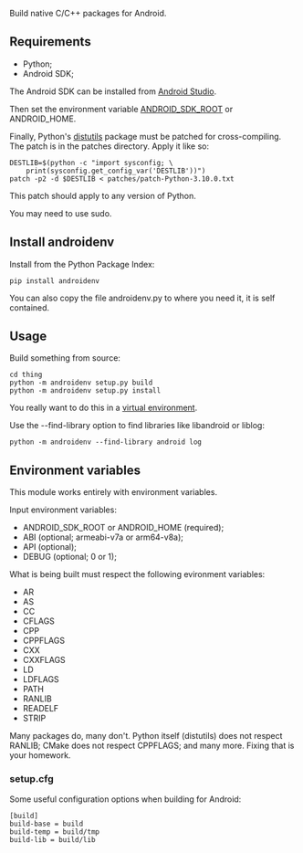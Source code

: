 Build native C/C++ packages for Android.


## Requirements

 - Python;
 - Android SDK;

The Android SDK can be installed from [Android Studio][].

Then set the environment variable [ANDROID_SDK_ROOT][] or ANDROID_HOME.

Finally, Python's [distutils][] package must be patched for cross-compiling.
The patch is in the patches directory.  Apply it like so:

    DESTLIB=$(python -c "import sysconfig; \
        print(sysconfig.get_config_var('DESTLIB'))")
    patch -p2 -d $DESTLIB < patches/patch-Python-3.10.0.txt

This patch should apply to any version of Python.

You may need to use sudo.


[Android Studio]: https://developer.android.com/studio/
[ANDROID_SDK_ROOT]: https://developer.android.com/studio/command-line/variables
[distutils]: https://docs.python.org/3/library/distutils.html


## Install androidenv

Install from the Python Package Index:

    pip install androidenv

You can also copy the file androidenv.py to where you need it,
it is self contained.


## Usage

Build something from source:

    cd thing
    python -m androidenv setup.py build
    python -m androidenv setup.py install

You really want to do this in a [virtual environment][venv].


[venv]: https://docs.python.org/3/library/venv.html


Use the --find-library option to find libraries like libandroid or liblog:

    python -m androidenv --find-library android log


## Environment variables

This module works entirely with environment variables.

Input environment variables:

 - ANDROID_SDK_ROOT or ANDROID_HOME (required);
 - ABI (optional; armeabi-v7a or arm64-v8a);
 - API (optional);
 - DEBUG (optional; 0 or 1);

What is being built must respect the following evironment variables:

 - AR
 - AS
 - CC
 - CFLAGS
 - CPP
 - CPPFLAGS
 - CXX
 - CXXFLAGS
 - LD
 - LDFLAGS
 - PATH
 - RANLIB
 - READELF
 - STRIP

Many packages do, many don't.  Python itself (distutils) does not respect
RANLIB; CMake does not respect CPPFLAGS; and many more.  Fixing that is
your homework.

### setup.cfg

Some useful configuration options when building for Android:

    [build]
    build-base = build
    build-temp = build/tmp
    build-lib = build/lib
